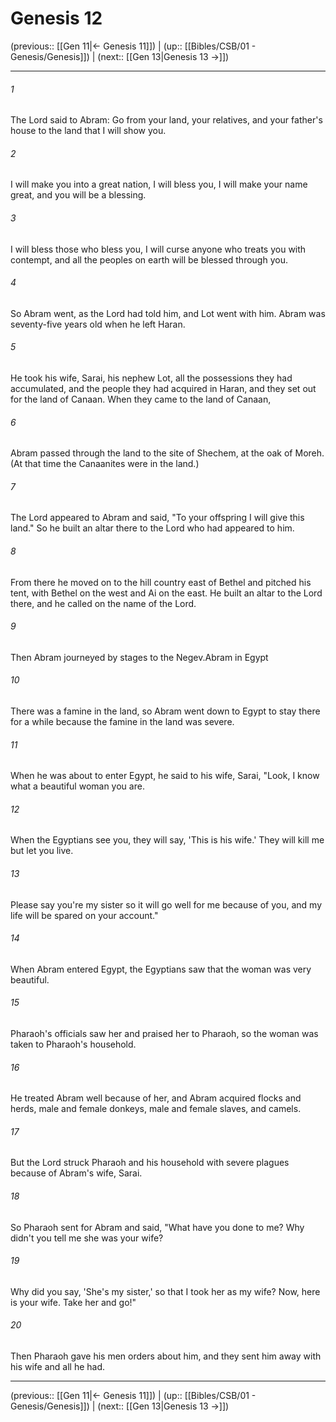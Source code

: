 # Genesis 12

(previous:: [[Gen 11|← Genesis 11]]) | (up:: [[Bibles/CSB/01 - Genesis/Genesis]]) | (next:: [[Gen 13|Genesis 13 →]])

***


###### 1 
The Lord said to Abram: Go from your land, your relatives, and your father's house to the land that I will show you. 

###### 2 
I will make you into a great nation, I will bless you, I will make your name great, and you will be a blessing. 

###### 3 
I will bless those who bless you, I will curse anyone who treats you with contempt, and all the peoples on earth will be blessed through you. 

###### 4 
So Abram went, as the Lord had told him, and Lot went with him. Abram was seventy-five years old when he left Haran. 

###### 5 
He took his wife, Sarai, his nephew Lot, all the possessions they had accumulated, and the people they had acquired in Haran, and they set out for the land of Canaan. When they came to the land of Canaan, 

###### 6 
Abram passed through the land to the site of Shechem, at the oak of Moreh. (At that time the Canaanites were in the land.) 

###### 7 
The Lord appeared to Abram and said, "To your offspring I will give this land." So he built an altar there to the Lord who had appeared to him. 

###### 8 
From there he moved on to the hill country east of Bethel and pitched his tent, with Bethel on the west and Ai on the east. He built an altar to the Lord there, and he called on the name of the Lord. 

###### 9 
Then Abram journeyed by stages to the Negev.Abram in Egypt 

###### 10 
There was a famine in the land, so Abram went down to Egypt to stay there for a while because the famine in the land was severe. 

###### 11 
When he was about to enter Egypt, he said to his wife, Sarai, "Look, I know what a beautiful woman you are. 

###### 12 
When the Egyptians see you, they will say, 'This is his wife.' They will kill me but let you live. 

###### 13 
Please say you're my sister so it will go well for me because of you, and my life will be spared on your account." 

###### 14 
When Abram entered Egypt, the Egyptians saw that the woman was very beautiful. 

###### 15 
Pharaoh's officials saw her and praised her to Pharaoh, so the woman was taken to Pharaoh's household. 

###### 16 
He treated Abram well because of her, and Abram acquired flocks and herds, male and female donkeys, male and female slaves, and camels. 

###### 17 
But the Lord struck Pharaoh and his household with severe plagues because of Abram's wife, Sarai. 

###### 18 
So Pharaoh sent for Abram and said, "What have you done to me? Why didn't you tell me she was your wife? 

###### 19 
Why did you say, 'She's my sister,' so that I took her as my wife? Now, here is your wife. Take her and go!" 

###### 20 
Then Pharaoh gave his men orders about him, and they sent him away with his wife and all he had.

***

(previous:: [[Gen 11|← Genesis 11]]) | (up:: [[Bibles/CSB/01 - Genesis/Genesis]]) | (next:: [[Gen 13|Genesis 13 →]])
